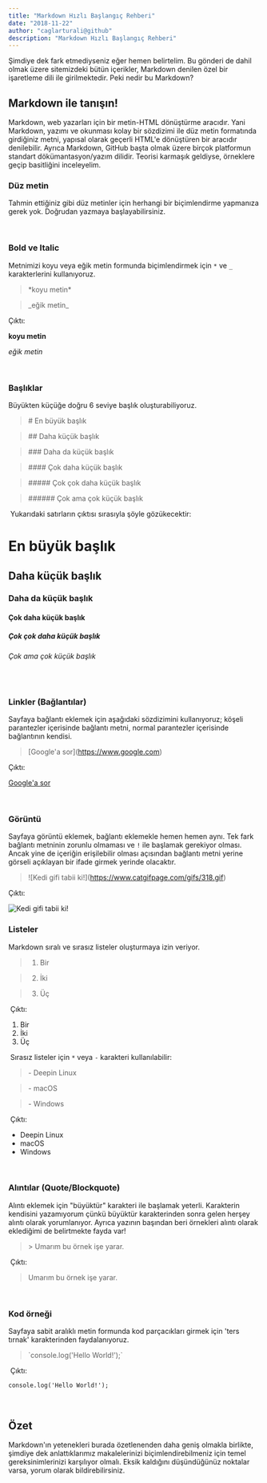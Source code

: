 ```yaml
---
title: "Markdown Hızlı Başlangıç Rehberi"
date: "2018-11-22"
author: "caglarturali@github"
description: "Markdown Hızlı Başlangıç Rehberi"
---
```


Şimdiye dek fark etmediyseniz eğer hemen belirtelim. Bu gönderi de dahil olmak üzere sitemizdeki bütün içerikler, Markdown denilen özel bir işaretleme dili ile girilmektedir. Peki nedir bu Markdown?

## Markdown ile tanışın!

Markdown, web yazarları için bir metin-HTML dönüştürme aracıdır. Yani Markdown, yazımı ve okunması kolay bir sözdizimi ile düz metin formatında girdiğiniz metni, yapısal olarak geçerli HTML'e dönüştüren bir aracıdır denilebilir. Ayrıca Markdown, GitHub başta olmak üzere birçok platformun standart dökümantasyon/yazım dilidir. Teorisi karmaşık geldiyse, örneklere geçip basitliğini inceleyelim.
​

### Düz metin

Tahmin ettiğiniz gibi düz metinler için herhangi bir biçimlendirme yapmanıza gerek yok. Doğrudan yazmaya başlayabilirsiniz.

​

### Bold ve Italic

Metnimizi koyu veya eğik metin formunda biçimlendirmek için `*` ve `_` karakterlerini kullanıyoruz.

> \*koyu metin\*

> \_eğik metin\_

Çıktı:

**koyu metin**

_eğik metin_

​

### Başlıklar

Büyükten küçüğe doğru 6 seviye başlık oluşturabiliyoruz.

> \# En büyük başlık

> \## Daha küçük başlık

> \### Daha da küçük başlık

> \#### Çok daha küçük başlık

> \##### Çok çok daha küçük başlık

> \###### Çok ama çok küçük başlık

​
Yukarıdaki satırların çıktısı sırasıyla şöyle gözükecektir:

# En büyük başlık

## Daha küçük başlık

### Daha da küçük başlık

#### Çok daha küçük başlık

##### Çok çok daha küçük başlık

###### Çok ama çok küçük başlık

​

### Linkler (Bağlantılar)

Sayfaya bağlantı eklemek için aşağıdaki sözdizimini kullanıyoruz; köşeli parantezler içerisinde bağlantı metni, normal parantezler içerisinde bağlantının kendisi.

> \[Google'a sor](https://www.google.com)

Çıktı:

[Google'a sor](https://www.google.com)

​

### Görüntü

Sayfaya görüntü eklemek, bağlantı eklemekle hemen hemen aynı. Tek fark bağlantı metninin zorunlu olmaması ve `!` ile başlamak gerekiyor olması. Ancak yine de içeriğin erişilebilir olması açısından bağlantı metni yerine görseli açıklayan bir ifade girmek yerinde olacaktır.

> \!\[Kedi gifi tabii ki!](https://www.catgifpage.com/gifs/318.gif)

Çıktı:

![Kedi gifi tabii ki!](https://www.catgifpage.com/gifs/318.gif)

### Listeler

Markdown sıralı ve sırasız listeler oluşturmaya izin veriyor.

> 1.  Bir

> 2.  İki

> 3.  Üç

​
Çıktı:

1. Bir
2. İki
3. Üç

​
Sırasız listeler için `*` veya `-` karakteri kullanılabilir:

> \- Deepin Linux

> \- macOS

> \- Windows

​
Çıktı:

- Deepin Linux
- macOS
- Windows

​

### Alıntılar (Quote/Blockquote)

Alıntı eklemek için "büyüktür" karakteri ile başlamak yeterli. Karakterin kendisini yazamıyorum çünkü büyüktür karakterinden sonra gelen herşey alıntı olarak yorumlanıyor. Ayrıca yazının başından beri örnekleri alıntı olarak eklediğimi de belirtmekte fayda var!

> \> Umarım bu örnek işe yarar.

​
Çıktı:

> Umarım bu örnek işe yarar.

​

### Kod örneği

Sayfaya sabit aralıklı metin formunda kod parçacıkları girmek için 'ters tırnak' karakterinden faydalanıyoruz.

> \`console.log('Hello World!');\`

​
Çıktı:

`console.log('Hello World!');`

​

## Özet

Markdown'ın yetenekleri burada özetlenenden daha geniş olmakla birlikte, şimdiye dek anlattıklarımız makalelerinizi biçimlendirebilmeniz için temel gereksinimlerinizi karşılıyor olmalı. Eksik kaldığını düşündüğünüz noktalar varsa, yorum olarak bildirebilirsiniz.
